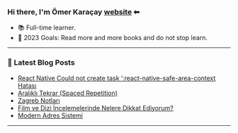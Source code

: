 ### Hi there, I'm Ömer Karaçay [website] ⬅

- 📚 Full-time learner.
- 🥅 2023 Goals: Read more and more books and do not stop learn.

---



### 📕 Latest Blog Posts
<!-- BLOG-POST-LIST:START -->
- [React Native Could not create task ‘:react-native-safe-area-context Hatası](https://www.omerkaracay.com/react-native-could-not-create-task-react-native-safe-area-context-hatasi/)
- [Aralıklı Tekrar &lpar;Spaced Repetition&rpar;](https://www.omerkaracay.com/aralikli-tekrar-spaced-repetition/)
- [Zagreb Notları](https://www.omerkaracay.com/zagreb-notlari/)
- [Film ve Dizi İncelemelerinde Nelere Dikkat Ediyorum?](https://www.omerkaracay.com/film-ve-dizi-incelemelerinde-nelere-dikkat-ediyorum/)
- [Modern Adres Sistemi](https://www.omerkaracay.com/modern-adres-sistemi/)
<!-- BLOG-POST-LIST:END -->

---

[website]: https://www.omerkaracay.com
[twitter]: https://twitter.com/omrkrcy
[youtube]: https://www.youtube.com/channel/UCpoyfHaGQCl9xvoQW2i_lOg
[instagram]: https://instagram.com/omrkrcy
[linkedin]: https://linkedin.com/in/omerkaracay
[ipucuplaylist]: https://www.youtube.com/playlist?list=PLS5gPgVChPnfnuncq7g99ybnJCGyfWmZp
